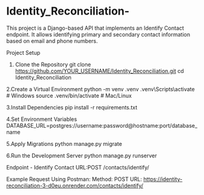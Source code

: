 # Identity_Reconciliation- 
This project is a Django-based API that implements an Identify Contact endpoint. It allows identifying primary and secondary contact information based on email and phone numbers.

 Project Setup
 1. Clone the Repository
 git clone https://github.com/YOUR_USERNAME/Identity_Reconciliation.git
 cd Identity_Reconciliation

 2.Create a Virtual Environment
 python -m venv .venv
 .venv\Scripts\activate  # Windows
 source .venv/bin/activate  # Mac/Linux

 3.Install Dependencies
  pip install -r requirements.txt

  4.Set Environment Variables
  DATABASE_URL=postgres://username:password@hostname:port/database_name

  5.Apply Migrations
  python manage.py migrate

   6.Run the Development Server
   python manage.py runserver

  Endpoint - Identify Contact
  URL:POST /contacts/identify/

  Example Request Using Postman:
   Method: POST
   URL: https://identity-reconciliation-3-d0eu.onrender.com/contacts/identify/
   







  
